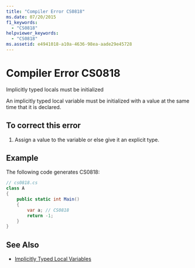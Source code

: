 ```yaml
---
title: "Compiler Error CS0818"
ms.date: 07/20/2015
f1_keywords: 
  - "CS0818"
helpviewer_keywords: 
  - "CS0818"
ms.assetid: e4941018-a10a-4636-98ea-aade29e45728
---
```

# Compiler Error CS0818
Implicitly typed locals must be initialized  
  
 An implicitly typed local variable must be initialized with a value at the same time that it is declared.  
  
## To correct this error  
  
1.  Assign a value to the variable or else give it an explicit type.  
  
## Example  
 The following code generates CS0818:  
  
```csharp  
// cs0818.cs  
class A  
{  
    public static int Main()  
    {  
        var a; // CS0818  
        return -1;  
    }  
}  
```  
  
## See Also

- [Implicitly Typed Local Variables](../../csharp/programming-guide/classes-and-structs/implicitly-typed-local-variables.md)
